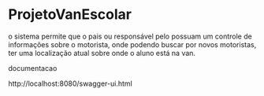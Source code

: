 # ProjetoVanEscolar

o sistema permite que o pais ou responsável pelo possuam
 um controle
 de informações sobre o motorista,  onde podendo buscar por novos motoristas,  
 ter uma localização atual sobre onde o aluno está na van.


documentacao

http://localhost:8080/swagger-ui.html